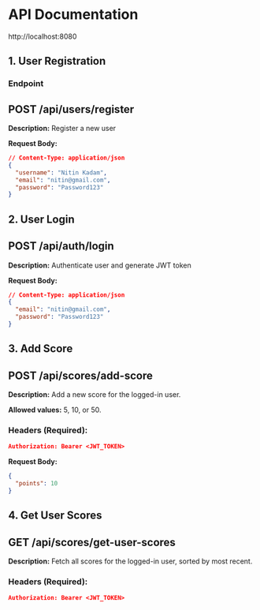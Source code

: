 # API Documentation

http://localhost:8080

## 1. User Registration

### Endpoint

## POST /api/users/register

**Description:** Register a new user

**Request Body:**

```json
// Content-Type: application/json
{
  "username": "Nitin Kadam",
  "email": "nitin@gmail.com",
  "password": "Password123"
}
```

## 2. User Login

## POST /api/auth/login

**Description:** Authenticate user and generate JWT token

**Request Body:**

```json
// Content-Type: application/json
{
  "email": "nitin@gmail.com",
  "password": "Password123"
}
```

## 3. Add Score

## POST /api/scores/add-score

**Description:** Add a new score for the logged-in user.

**Allowed values:** 5, 10, or 50.

### Headers (Required):

```json
Authorization: Bearer <JWT_TOKEN>
```

**Request Body:**

```json
{
  "points": 10
}
```

## 4. Get User Scores

## GET /api/scores/get-user-scores

**Description:** Fetch all scores for the logged-in user, sorted by most recent.

### Headers (Required):

```json
Authorization: Bearer <JWT_TOKEN>
```
